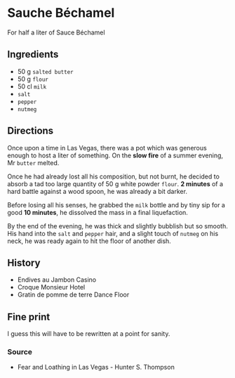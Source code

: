 Sauche Béchamel
==

For half a liter of Sauce Béchamel

Ingredients
--

* 50 g `salted butter` 
* 50 g `flour`
* 50 cl `milk`
* `salt`
* `pepper`
* `nutmeg`

Directions
--

Once upon a time in Las Vegas, there was a pot which was generous enough to host a liter of something. On the **slow fire** of a summer evening, Mr `butter` melted.

Once he had already lost all his composition, but not burnt, he decided to absorb a tad too large quantity of 50 g white powder `flour`. **2 minutes** of a hard battle against a wood spoon, he was already a bit darker.

Before losing all his senses, he grabbed the `milk` bottle and by tiny sip for a good **10 minutes**, he dissolved the mass in a final liquefaction.

By the end of the evening, he was thick and slightly bubblish but so smooth. His hand into the `salt` and `pepper` hair, and a slight touch of `nutmeg` on his neck, he was ready again to hit the floor of another dish.

History
--

* Endives au Jambon Casino
* Croque Monsieur Hotel
* Gratin de pomme de terre Dance Floor

Fine print
--

I guess this will have to be rewritten at a point for sanity.

### Source

* Fear and Loathing in Las Vegas - Hunter S. Thompson
